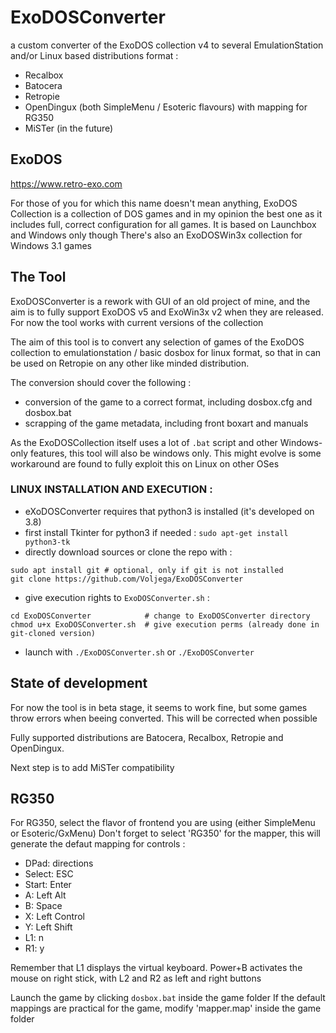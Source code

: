 # ExoDOSConverter

a custom converter of the ExoDOS collection v4 to several EmulationStation and/or Linux based distributions format : 
 - Recalbox
 - Batocera
 - Retropie
 - OpenDingux (both SimpleMenu / Esoteric flavours) with mapping for RG350
 - MiSTer (in the future)

## ExoDOS

https://www.retro-exo.com

For those of you for which this name doesn't mean anything, ExoDOS Collection is a collection of DOS games and in my opinion the best one as it includes full, correct configuration for all games.
It is based on Launchbox and Windows only though
There's also an ExoDOSWin3x collection for Windows 3.1 games

## The Tool

ExoDOSConverter is a rework with GUI of an old project of mine, and the aim is to fully support ExoDOS v5 and ExoWin3x v2 when they are released.
For now the tool works with current versions of the collection

The aim of this tool is to convert any selection of games of the ExoDOS collection to emulationstation / basic dosbox for linux format, so that in can be used on Retropie on any other like minded distribution.

The conversion should cover the following :
 - conversion of the game to a correct format, including dosbox.cfg and dosbox.bat
 - scrapping of the game metadata, including front boxart and manuals

As the ExoDOSCollection itself uses a lot of `.bat` script and other Windows-only features, this tool will also be windows only.
This might evolve is some workaround are found to fully exploit this on Linux on other OSes

### LINUX INSTALLATION AND EXECUTION :
- eXoDOSConverter requires that python3 is installed (it's developed on 3.8)
- first install Tkinter for python3 if needed : `sudo apt-get install python3-tk`
- directly download sources or clone the repo with :
 ```
 sudo apt install git # optional, only if git is not installed
 git clone https://github.com/Voljega/ExoDOSConverter
 ```
- give execution rights to `ExoDOSConverter.sh` :
```
cd ExoDOSConverter            # change to ExoDOSConverter directory
chmod u+x ExoDOSConverter.sh  # give execution perms (already done in git-cloned version)
```
- launch with `./ExoDOSConverter.sh` or `./ExoDOSConverter`

## State of development

For now the tool is in beta stage, it seems to work fine, but some games throw errors when beeing converted.
This will be corrected when possible

Fully supported distributions are Batocera, Recalbox, Retropie and OpenDingux.

Next step is to add MiSTer compatibility

## RG350

For RG350, select the flavor of frontend you are using (either SimpleMenu or Esoteric/GxMenu)
Don't forget to select 'RG350' for the mapper, this will generate the defaut mapping for controls :
 - DPad: directions
 - Select: ESC
 - Start: Enter
 - A: Left Alt
 - B: Space
 - X: Left Control
 - Y: Left Shift
 - L1: n
 - R1: y
 
 Remember that L1 displays the virtual keyboard.
 Power+B activates the mouse on right stick, with L2 and R2 as left and right buttons

Launch the game by clicking `dosbox.bat` inside the game folder
If the default mappings are practical for the game, modify 'mapper.map' inside the game folder 

